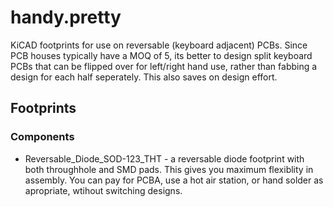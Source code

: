 # handy.pretty
KiCAD footprints for use on reversable (keyboard adjacent) PCBs. Since PCB houses typically have a MOQ of 5, its better to design split keyboard PCBs that can be flipped over for left/right hand use, rather than fabbing a design for each half seperately. This also saves on design effort.

## Footprints

### Components
* Reversable_Diode_SOD-123_THT - a reversable diode footprint with both throughhole and SMD pads. This gives you maximum flexiblity in assembly. You can pay for PCBA, use a hot air station, or hand solder as apropriate, wtihout switching designs.

